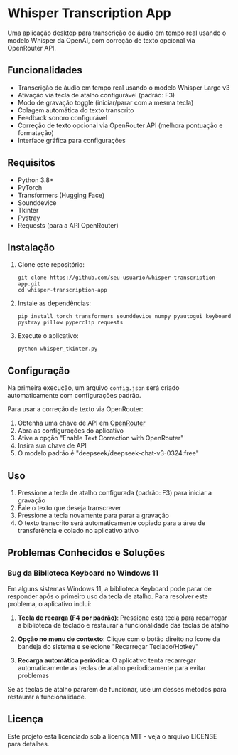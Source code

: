 # Whisper Transcription App

Uma aplicação desktop para transcrição de áudio em tempo real usando o modelo Whisper da OpenAI, com correção de texto opcional via OpenRouter API.

## Funcionalidades

- Transcrição de áudio em tempo real usando o modelo Whisper Large v3
- Ativação via tecla de atalho configurável (padrão: F3)
- Modo de gravação toggle (iniciar/parar com a mesma tecla)
- Colagem automática do texto transcrito
- Feedback sonoro configurável
- Correção de texto opcional via OpenRouter API (melhora pontuação e formatação)
- Interface gráfica para configurações

## Requisitos

- Python 3.8+
- PyTorch
- Transformers (Hugging Face)
- Sounddevice
- Tkinter
- Pystray
- Requests (para a API OpenRouter)

## Instalação

1. Clone este repositório:
   ```
   git clone https://github.com/seu-usuario/whisper-transcription-app.git
   cd whisper-transcription-app
   ```

2. Instale as dependências:
   ```
   pip install torch transformers sounddevice numpy pyautogui keyboard pystray pillow pyperclip requests
   ```

3. Execute o aplicativo:
   ```
   python whisper_tkinter.py
   ```

## Configuração

Na primeira execução, um arquivo `config.json` será criado automaticamente com configurações padrão.

Para usar a correção de texto via OpenRouter:
1. Obtenha uma chave de API em [OpenRouter](https://openrouter.ai)
2. Abra as configurações do aplicativo
3. Ative a opção "Enable Text Correction with OpenRouter"
4. Insira sua chave de API
5. O modelo padrão é "deepseek/deepseek-chat-v3-0324:free"

## Uso

1. Pressione a tecla de atalho configurada (padrão: F3) para iniciar a gravação
2. Fale o texto que deseja transcrever
3. Pressione a tecla novamente para parar a gravação
4. O texto transcrito será automaticamente copiado para a área de transferência e colado no aplicativo ativo

## Problemas Conhecidos e Soluções

### Bug da Biblioteca Keyboard no Windows 11

Em alguns sistemas Windows 11, a biblioteca Keyboard pode parar de responder após o primeiro uso da tecla de atalho. Para resolver este problema, o aplicativo inclui:

1. **Tecla de recarga (F4 por padrão)**: Pressione esta tecla para recarregar a biblioteca de teclado e restaurar a funcionalidade das teclas de atalho

2. **Opção no menu de contexto**: Clique com o botão direito no ícone da bandeja do sistema e selecione "Recarregar Teclado/Hotkey"

3. **Recarga automática periódica**: O aplicativo tenta recarregar automaticamente as teclas de atalho periodicamente para evitar problemas

Se as teclas de atalho pararem de funcionar, use um desses métodos para restaurar a funcionalidade.

## Licença

Este projeto está licenciado sob a licença MIT - veja o arquivo LICENSE para detalhes.
